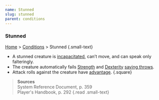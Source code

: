 ```yaml
---
name: Stunned
slug: stunned
parent: conditions
---
```

### Stunned
 [Home](dm-operations-center) > [Conditions](conditions-menu) > Stunned {.small-text}

- A stunned creature is [incapacitated](incapacitated), can’t move, and can speak only falteringly.
- The creature automatically fails [Strength](strength) and [Dexterity](dexterity) [saving throws](saving-throw).
- Attack rolls against the creature have [advantage](advantage-and-disadvantage).
{.square}

> **Sources** <br/>
> System Reference Document, p. 359<br/>
> Player's Handbook, p. 292
{.read .small-text}




